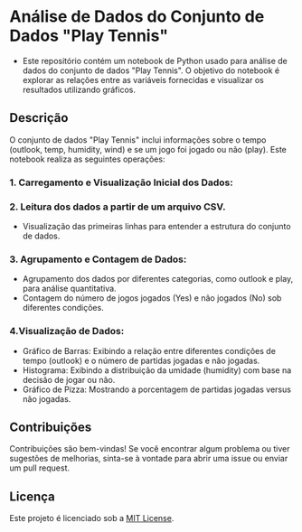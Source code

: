 # Análise de Dados do Conjunto de Dados "Play Tennis"

- Este repositório contém um notebook de Python usado para análise de dados do conjunto de dados "Play Tennis". O objetivo do notebook é explorar as relações entre as variáveis fornecidas e visualizar os resultados utilizando gráficos.

## Descrição
O conjunto de dados "Play Tennis" inclui informações sobre o tempo (outlook, temp, humidity, wind) e se um jogo foi jogado ou não (play). Este notebook realiza as seguintes operações:

### 1. Carregamento e Visualização Inicial dos Dados:

### 2. Leitura dos dados a partir de um arquivo CSV.
- Visualização das primeiras linhas para entender a estrutura do conjunto de dados.

### 3. Agrupamento e Contagem de Dados:

- Agrupamento dos dados por diferentes categorias, como outlook e play, para análise quantitativa.
- Contagem do número de jogos jogados (Yes) e não jogados (No) sob diferentes condições.

### 4.Visualização de Dados:

- Gráfico de Barras: Exibindo a relação entre diferentes condições de tempo (outlook) e o número de partidas jogadas e não jogadas.
- Histograma: Exibindo a distribuição da umidade (humidity) com base na decisão de jogar ou não.
- Gráfico de Pizza: Mostrando a porcentagem de partidas jogadas versus não jogadas.

## Contribuições
Contribuições são bem-vindas! Se você encontrar algum problema ou tiver sugestões de melhorias, sinta-se à vontade para abrir uma issue ou enviar um pull request.

## Licença
Este projeto é licenciado sob a [MIT License](https://opensource.org/licenses/MIT).
